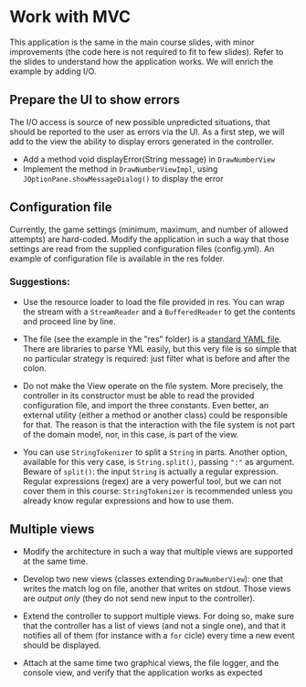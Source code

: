 # Work with MVC

This application is the same in the main course slides, with minor improvements (the code here is not required to fit to few slides). Refer to the slides to understand how the application works.
We will enrich the example by adding I/O.

## Prepare the UI to show errors

The I/O access is source of new possible unpredicted situations, that should be reported to the user as errors via the UI. As a first step, we will add to the view the ability to display errors generated in the controller.

* Add a method void displayError(String message) in `DrawNumberView`
* Implement the method in `DrawNumberViewImpl`, using `JOptionPane.showMessageDialog()` to display the error

## Configuration file

Currently, the game settings (minimum, maximum, and number of allowed attempts) are hard-coded. Modify the application in such a way that those settings are read from the supplied configuration files (config.yml). An example of configuration file is available in the res folder.

### Suggestions:

* Use the resource loader to load the file provided in res. You can wrap the stream with a `StreamReader` and a `BufferedReader` to get the contents and proceed line by line.

* The file (see the example in the "res" folder) is a [standard YAML file](https://en.wikipedia.org/wiki/YAML). There are libraries to parse YML easily, but this very file is so simple that no particular strategy is required: just filter what is before and after the colon.

* Do not make the View operate on the file system. More precisely, the controller in its constructor must be able to read the provided configuration file, and import the three constants. Even better, an external utility (either a method or another class) could be responsible for that. The reason is that the interaction with the file system is not part of the domain model, nor, in this case, is part of the view.

* You can use `StringTokenizer` to split a `String` in parts. Another option, available for this very case, is `String.split()`, passing `":"` as argument. Beware of `split()`: the input `String` is actually a regular expression. Regular expressions (regex) are a very powerful tool, but we can not cover them in this course: ``StringTokenizer`` is recommended unless you already know regular expressions and how to use them.

## Multiple views

* Modify the architecture in such a way that multiple views are supported at the same time.

* Develop two new views (classes extending `DrawNumberView`): one that writes the match log on file, another that writes on stdout. Those views are *output only* (they do not send new input to the controller).

* Extend the controller to support multiple views. For doing so, make sure that the controller has a list of views (and not a single one), and that it notifies all of them (for instance with a `for` cicle) every time a new event should be displayed.

* Attach at the same time two graphical views, the file logger, and the console view, and verify that the application works as expected